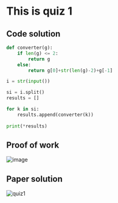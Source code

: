 # This is quiz 1

## Code solution
```.py
def converter(g):
    if len(g) <= 2:
        return g
    else:
        return g[0]+str(len(g)-2)+g[-1]

i = str(input())

si = i.split()
results = []

for k in si:
    results.append(converter(k))
    
print(*results)
```

## Proof of work
![image](https://github.com/user-attachments/assets/42c3d543-426b-46b2-8fe6-f99fd9509d0d)

## Paper solution
![quiz1](https://github.com/user-attachments/assets/0b5082be-32de-4fc8-a493-51019fee4159)
